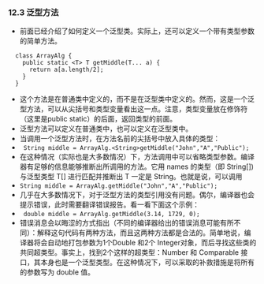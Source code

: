 ### 12.3 泛型方法
- 前面已经介绍了如何定义一个泛型类。实际上，还可以定义一个带有类型参数的简单方法。
```
  class ArrayAlg {
    public static <T> T getMiddle(T... a) {
      return a[a.length/2];
    }
  }
```
- 这个方法是在普通类中定义的，而不是在泛型类中定义的。然而，这是一个泛型方法，可以从尖括号和类型变量看出这一点。注意，类型变量放在修饰符（这里是public static）的后面，返回类型的前面。
- 泛型方法可以定义在普通类中，也可以定义在泛型类中。
- 当调用一个泛型方法时，在方法名前的尖括号中放入具体的类型：
- ` String middle = ArrayAlg.<String>getMiddle("John","A","Public");`
- 在这种情况（实际也是大多数情况）下，方法调用中可以省略<String>类型参数。编译器有足够的信息能够推断出所调用的方法。它用 names 的类型（即 String[]) 与泛型类型 T[] 进行匹配并推断出 T 一定是 String。也就是说，可以调用
- ` String middle = ArrayAlg.getMiddle("John","A","Public"); `
- 几乎在大多数情况下，对于泛型方法的类型引用没有问题。偶尔，编译器也会提示错误，此时需要翻译错误报告。看一看下面这个示例：
- ` double middle = ArrayAlg.getMiddle(3.14, 1729, 0);`
- 错误消息会以晦涩的方式指出（不同的编译器给出的错误消息可能有所不同）：解释这句代码有两种方法，而且这两种方法都是合法的。简单地说，编译器将会自动地打包参数为1个Double 和2个 Integer对象，而后寻找这些类的共同超类型。事实上，找到2个这样的超类型：Number 和 Comparable 接口，其本身也是一个泛型类型。在这种情况下，可以采取的补救措施是将所有的参数写为 double 值。
